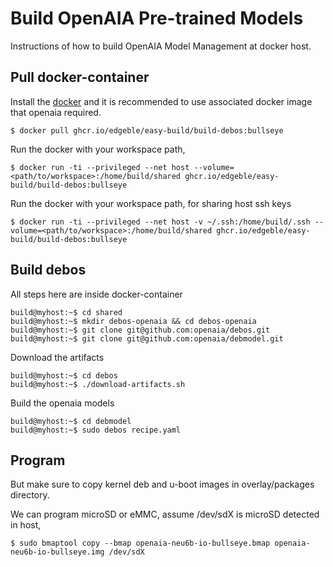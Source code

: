 # Build OpenAIA Pre-trained Models

Instructions of how to build OpenAIA Model Management at docker host.

## Pull docker-container

Install the [docker](https://docs.docker.com/engine/install/ubuntu/) and it is recommended to use associated docker image that openaia required.

```
$ docker pull ghcr.io/edgeble/easy-build/build-debos:bullseye
```

Run the docker with your workspace path,
```
$ docker run -ti --privileged --net host --volume=<path/to/workspace>:/home/build/shared ghcr.io/edgeble/easy-build/build-debos:bullseye
```

Run the docker with your workspace path, for sharing host ssh keys
```
$ docker run -ti --privileged --net host -v ~/.ssh:/home/build/.ssh --volume=<path/to/workspace>:/home/build/shared ghcr.io/edgeble/easy-build/build-debos:bullseye
```

## Build debos

All steps here are inside docker-container
```
build@myhost:~$ cd shared
build@myhost:~$ mkdir debos-openaia && cd debos-openaia
build@myhost:~$ git clone git@github.com:openaia/debos.git
build@myhost:~$ git clone git@github.com:openaia/debmodel.git
```

Download the artifacts
```
build@myhost:~$ cd debos
build@myhost:~$ ./download-artifacts.sh
```

Build the openaia models
```
build@myhost:~$ cd debmodel
build@myhost:~$ sudo debos recipe.yaml
```

## Program

But make sure to copy kernel deb and u-boot images in overlay/packages directory.

We can program microSD or eMMC, assume /dev/sdX is microSD detected in host,
```
$ sudo bmaptool copy --bmap openaia-neu6b-io-bullseye.bmap openaia-neu6b-io-bullseye.img /dev/sdX
```

